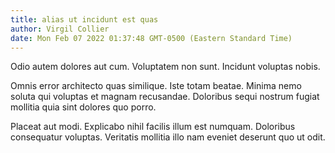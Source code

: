 ```yaml
---
title: alias ut incidunt est quas
author: Virgil Collier
date: Mon Feb 07 2022 01:37:48 GMT-0500 (Eastern Standard Time)
---
```

Odio autem dolores aut cum. Voluptatem non sunt. Incidunt voluptas nobis.

 Omnis error architecto quas similique. Iste totam beatae. Minima nemo soluta qui voluptas et magnam recusandae. Doloribus sequi nostrum fugiat mollitia quia sint dolores quo porro.

 Placeat aut modi. Explicabo nihil facilis illum est numquam. Doloribus consequatur voluptas. Veritatis mollitia illo nam eveniet deserunt quo ut odit.